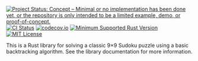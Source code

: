 [![Project Status: Concept – Minimal or no implementation has been done yet, or the repository is only intended to be a limited example, demo, or proof-of-concept.](https://www.repostatus.org/badges/latest/concept.svg)](https://www.repostatus.org/#concept)
[![CI Status](https://github.com/jwodder/sudoku/actions/workflows/test.yml/badge.svg)](https://github.com/jwodder/sudoku/actions/workflows/test.yml)
[![codecov.io](https://codecov.io/gh/jwodder/sudoku/branch/master/graph/badge.svg)](https://codecov.io/gh/jwodder/sudoku)
[![Minimum Supported Rust Version](https://img.shields.io/badge/MSRV-1.70-orange)](https://www.rust-lang.org)
[![MIT License](https://img.shields.io/github/license/jwodder/sudoku.svg)](https://opensource.org/licenses/MIT)

This is a Rust library for solving a classic 9×9 Sudoku puzzle using a basic
backtracking algorithm.  See the library documentation for more information.
